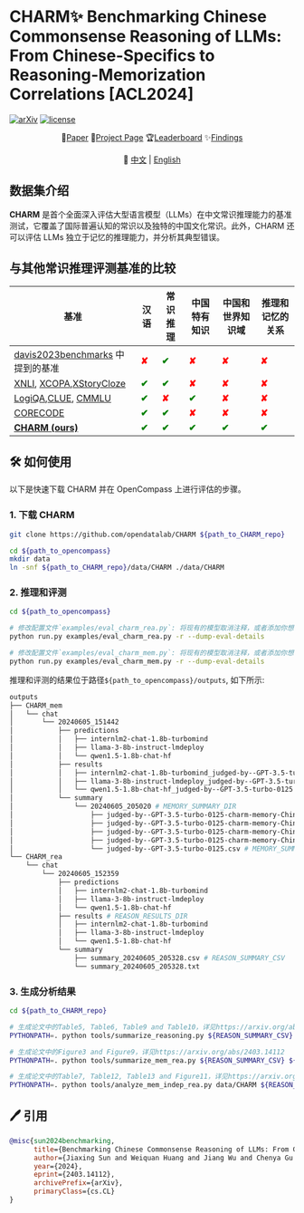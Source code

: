 # CHARM✨ Benchmarking Chinese Commonsense Reasoning of LLMs: From Chinese-Specifics to Reasoning-Memorization Correlations [ACL2024]
[![arXiv](https://img.shields.io/badge/arXiv-2403.14112-b31b1b.svg)](https://arxiv.org/abs/2403.14112)
[![license](https://img.shields.io/github/license/InternLM/opencompass.svg)](./LICENSE)
<div align="center">

📃[Paper](https://arxiv.org/abs/2403.14112)
🏰[Project Page](https://opendatalab.github.io/CHARM/)
🏆[Leaderboard](https://opendatalab.github.io/CHARM/leaderboard.html)
✨[Findings](https://opendatalab.github.io/CHARM/findings.html)
</div>

<div align="center">
    📖 <a href="./README_ZH.md">   中文</a> | <a href="./README.md">English</a>
</div>

## 数据集介绍

**CHARM** 是首个全面深入评估大型语言模型（LLMs）在中文常识推理能力的基准测试，它覆盖了国际普遍认知的常识以及独特的中国文化常识。此外，CHARM 还可以评估 LLMs 独立于记忆的推理能力，并分析其典型错误。


## 与其他常识推理评测基准的比较
<html lang="en">
        <table align="center">
            <thead class="fixed-header">
                <tr>
                    <th>基准</th>
                    <th>汉语</th>
                    <th>常识推理</th>
                    <th>中国特有知识</th>
                    <th>中国和世界知识域</th>
                    <th>推理和记忆的关系</th>
                </tr>
            </thead>
            <tr>
                <td><a href="https://arxiv.org/abs/2302.04752"> davis2023benchmarks</a> 中提到的基准</td>
                <td><strong><span style="color: red;">&#x2718;</span></strong></td>
                <td><strong><span style="color: green;">&#x2714;</span></strong></td>
                <td><strong><span style="color: red;">&#x2718;</span></strong></td>
                <td><strong><span style="color: red;">&#x2718;</span></strong></td>
                <td><strong><span style="color: red;">&#x2718;</span></strong></td>
            </tr>
            <tr>
                <td><a href="https://arxiv.org/abs/1809.05053"> XNLI</a>, <a
                        href="https://arxiv.org/abs/2005.00333">XCOPA</a>,<a
                        href="https://arxiv.org/abs/2112.10668">XStoryCloze</a></td>
                <td><strong><span style="color: green;">&#x2714;</span></strong></td>
                <td><strong><span style="color: green;">&#x2714;</span></strong></td>
                <td><strong><span style="color: red;">&#x2718;</span></strong></td>
                <td><strong><span style="color: red;">&#x2718;</span></strong></td>
                <td><strong><span style="color: red;">&#x2718;</span></strong></td>
            </tr>
            <tr>
                <td><a href="https://arxiv.org/abs/2007.08124">LogiQA</a>,<a
                        href="https://arxiv.org/abs/2004.05986">CLUE</a>, <a
                        href="https://arxiv.org/abs/2306.09212">CMMLU</a></td>
                <td><strong><span style="color: green;">&#x2714;</span></strong></td>
                <td><strong><span style="color: red;">&#x2718;</span></strong></td>
                <td><strong><span style="color: green;">&#x2714;</span></strong></td>
                <td><strong><span style="color: red;">&#x2718;</span></strong></td>
                <td><strong><span style="color: red;">&#x2718;</span></strong></td>
            </tr>
            <tr>
                <td><a href="https://arxiv.org/abs/2312.12853">CORECODE</a> </td>
                <td><strong><span style="color: green;">&#x2714;</span></strong></td>
                <td><strong><span style="color: green;">&#x2714;</span></strong></td>
                <td><strong><span style="color: red;">&#x2718;</span></strong></td>
                <td><strong><span style="color: red;">&#x2718;</span></strong></td>
                <td><strong><span style="color: red;">&#x2718;</span></strong></td>
            </tr>
            <tr>
                <td><strong><a href="https://arxiv.org/abs/2403.14112">CHARM (ours)</a> </strong></td>
                <td><strong><span style="color: green;">&#x2714;</span></strong></td>
                <td><strong><span style="color: green;">&#x2714;</span></strong></td>
                <td><strong><span style="color: green;">&#x2714;</span></strong></td>
                <td><strong><span style="color: green;">&#x2714;</span></strong></td>
                <td><strong><span style="color: green;">&#x2714;</span></strong></td>
            </tr>
        </table>


## 🛠️ 如何使用
以下是快速下载 CHARM 并在 OpenCompass 上进行评估的步骤。

### 1. 下载 CHARM
```bash
git clone https://github.com/opendatalab/CHARM ${path_to_CHARM_repo}

cd ${path_to_opencompass}
mkdir data
ln -snf ${path_to_CHARM_repo}/data/CHARM ./data/CHARM
```
### 2. 推理和评测
```bash
cd ${path_to_opencompass}

# 修改配置文件`examples/eval_charm_rea.py`: 将现有的模型取消注释，或者添加你想评测的模型
python run.py examples/eval_charm_rea.py -r --dump-eval-details

# 修改配置文件`examples/eval_charm_mem.py`: 将现有的模型取消注释，或者添加你想评测的模型
python run.py examples/eval_charm_mem.py -r --dump-eval-details
```
推理和评测的结果位于路径`${path_to_opencompass}/outputs`, 如下所示:
```bash
outputs
├── CHARM_mem
│   └── chat
│       └── 20240605_151442
│           ├── predictions
│           │   ├── internlm2-chat-1.8b-turbomind
│           │   ├── llama-3-8b-instruct-lmdeploy
│           │   └── qwen1.5-1.8b-chat-hf
│           ├── results
│           │   ├── internlm2-chat-1.8b-turbomind_judged-by--GPT-3.5-turbo-0125
│           │   ├── llama-3-8b-instruct-lmdeploy_judged-by--GPT-3.5-turbo-0125
│           │   └── qwen1.5-1.8b-chat-hf_judged-by--GPT-3.5-turbo-0125
│           └── summary
│               └── 20240605_205020 # MEMORY_SUMMARY_DIR
│                   ├── judged-by--GPT-3.5-turbo-0125-charm-memory-Chinese_Anachronisms_Judgment
│                   ├── judged-by--GPT-3.5-turbo-0125-charm-memory-Chinese_Movie_and_Music_Recommendation
│                   ├── judged-by--GPT-3.5-turbo-0125-charm-memory-Chinese_Sport_Understanding
│                   ├── judged-by--GPT-3.5-turbo-0125-charm-memory-Chinese_Time_Understanding
│                   └── judged-by--GPT-3.5-turbo-0125.csv # MEMORY_SUMMARY_CSV
└── CHARM_rea
    └── chat
        └── 20240605_152359
            ├── predictions
            │   ├── internlm2-chat-1.8b-turbomind
            │   ├── llama-3-8b-instruct-lmdeploy
            │   └── qwen1.5-1.8b-chat-hf
            ├── results # REASON_RESULTS_DIR
            │   ├── internlm2-chat-1.8b-turbomind
            │   ├── llama-3-8b-instruct-lmdeploy
            │   └── qwen1.5-1.8b-chat-hf
            └── summary
                ├── summary_20240605_205328.csv # REASON_SUMMARY_CSV
                └── summary_20240605_205328.txt
```
### 3. 生成分析结果
```bash
cd ${path_to_CHARM_repo}

# 生成论文中的Table5, Table6, Table9 and Table10，详见https://arxiv.org/abs/2403.14112
PYTHONPATH=. python tools/summarize_reasoning.py ${REASON_SUMMARY_CSV}

# 生成论文中的Figure3 and Figure9，详见https://arxiv.org/abs/2403.14112
PYTHONPATH=. python tools/summarize_mem_rea.py ${REASON_SUMMARY_CSV} ${MEMORY_SUMMARY_CSV}

# 生成论文中的Table7, Table12, Table13 and Figure11，详见https://arxiv.org/abs/2403.14112
PYTHONPATH=. python tools/analyze_mem_indep_rea.py data/CHARM ${REASON_RESULTS_DIR} ${MEMORY_SUMMARY_DIR} ${MEMORY_SUMMARY_CSV}
```

## 🖊️ 引用
```bibtex
@misc{sun2024benchmarking,
      title={Benchmarking Chinese Commonsense Reasoning of LLMs: From Chinese-Specifics to Reasoning-Memorization Correlations},
      author={Jiaxing Sun and Weiquan Huang and Jiang Wu and Chenya Gu and Wei Li and Songyang Zhang and Hang Yan and Conghui He},
      year={2024},
      eprint={2403.14112},
      archivePrefix={arXiv},
      primaryClass={cs.CL}
}
```

